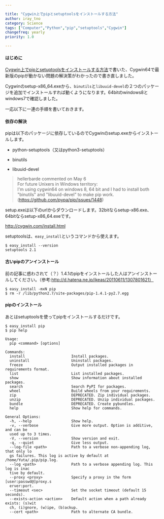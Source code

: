 ```yaml
---

title: "Cygwin上でpipとsetuptoolsをインストールする方法"
author: iray_tno
category: Science
tags: ["Computer","Python","pip","setuptools","Cygwin"]
changefreq: yearly
priority: 1.0

---
```



#### はじめに

[Cygwin上でpipとsetuptoolsをインストールする方法](/articles/2014-03-04_01_how_to_install_pip_and_setuptools)で書いた、Cygwin64で最新版のpipが動かない問題の解決策がわかったので書き直しました。

Cygwinのsetup-x86_64.exeから、`binutils`と`libuuid-devel`の２つのパッケージを追加でインストールすれば動くようになります。64bitのwindows8とwindows7で確認しました。

一応以下に一連の手順を書いておきます。

<!-- headline -->

#### 依存の解決

pipは以下のパッケージに依存しているのでCygwinのsetup.exeからインストールします。

- python-setuptools（又はpython3-setuptools）

- binutils

- libuuid-devel

>hellerbarde commented on May 6  
>For future Unixers in Windows territory:  
>I'm using cygwin64 on windows 8, 64 bit and I had to install both "binutils" and "libuuid-devel" to make pip work.  
>(https://github.com/pypa/pip/issues/1448)

setup.exeは以下のurlからダウンロードします。32bitならsetup-x86.exe、64bitならsetup-x86_64.exeです。

http://cygwin.com/install.html

setuptoolsは、`easy_install`というコマンドから使えます。

```plain
$ easy_install --version
setuptools 2.1
```

#### 古いpipのアンインストール

前の記事に惑わされて（？）1.4.1のpipをインストールした人はアンインストールしてください。（参考:http://d.hatena.ne.jp/ikeas/20110611/1307801621）

```plain
$ easy_install -mxN pip
$ rm -r /lib/python2.7/site-packages/pip-1.4.1-py2.7.egg
```

#### pipのインストール

あとはsetuptoolsを使ってpipをインストールするだけです。

```plain
$ easy_install pip
$ pip help

Usage:
  pip <command> [options]

Commands:
  install                     Install packages.
  uninstall                   Uninstall packages.
  freeze                      Output installed packages in requirements format.
  list                        List installed packages.
  show                        Show information about installed packages.
  search                      Search PyPI for packages.
  wheel                       Build wheels from your requirements.
  zip                         DEPRECATED. Zip individual packages.
  unzip                       DEPRECATED. Unzip individual packages.
  bundle                      DEPRECATED. Create pybundles.
  help                        Show help for commands.

General Options:
  -h, --help                  Show help.
  -v, --verbose               Give more output. Option is additive, and can be 
  used up to 3 times.
  -V, --version               Show version and exit.
  -q, --quiet                 Give less output.
  --log-file <path>           Path to a verbose non-appending log, that only lo
  gs failures. This log is active by default at /home/Yuta/.pip/pip.log.
  --log <path>                Path to a verbose appending log. This log is inac
  tive by default.
  --proxy <proxy>             Specify a proxy in the form [user:passwd@]proxy.s
  erver:port.
  --timeout <sec>             Set the socket timeout (default 15 seconds).
  --exists-action <action>    Default action when a path already exists: (s)wit
  ch, (i)gnore, (w)ipe, (b)ackup.
  --cert <path>               Path to alternate CA bundle.
```
